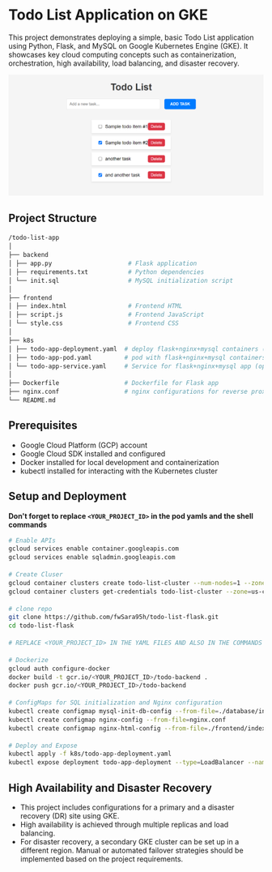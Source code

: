 # Todo List Application on GKE

This project demonstrates deploying a simple, basic Todo List application using Python, Flask, and MySQL on Google Kubernetes Engine (GKE). It showcases key cloud computing concepts such as containerization, orchestration, high availability, load balancing, and disaster recovery.

![Screenshot](Screenshot.png)

## Project Structure

```graphql
/todo-list-app
│
├── backend
│ ├── app.py                     # Flask application
│ ├── requirements.txt           # Python dependencies
│ └── init.sql                   # MySQL initialization script
│
├── frontend
│ ├── index.html                 # Frontend HTML
│ ├── script.js                  # Frontend JavaScript
│ └── style.css                  # Frontend CSS
│
├── k8s
│ ├── todo-app-deployment.yaml  # deploy flask+nginx+mysql containers (option 1)
│ ├── todo-app-pod.yaml         # pod with flask+nginx+mysql containers (option 2)
│ └── todo-app-service.yaml     # Service for flask+nginx+mysql app (option 2)
│
├── Dockerfile                  # Dockerfile for Flask app
├── nginx.conf                  # nginx configurations for reverse proxy
└── README.md
```

## Prerequisites

- Google Cloud Platform (GCP) account
- Google Cloud SDK installed and configured
- Docker installed for local development and containerization
- kubectl installed for interacting with the Kubernetes cluster

## Setup and Deployment

**Don't forget to replace `<YOUR_PROJECT_ID>` in the pod yamls and the shell commands**

```sh
# Enable APIs
gcloud services enable container.googleapis.com
gcloud services enable sqladmin.googleapis.com

# Create Cluser
gcloud container clusters create todo-list-cluster --num-nodes=1 --zone=us-central1-a
gcloud container clusters get-credentials todo-list-cluster --zone=us-central1-a

# clone repo
git clone https://github.com/fwSara95h/todo-list-flask.git
cd todo-list-flask

# REPLACE <YOUR_PROJECT_ID> IN THE YAML FILES AND ALSO IN THE COMMANDS BELOW

# Dockerize
gcloud auth configure-docker
docker build -t gcr.io/<YOUR_PROJECT_ID>/todo-backend .
docker push gcr.io/<YOUR_PROJECT_ID>/todo-backend

# ConfigMaps for SQL initialization and Nginx configuration
kubectl create configmap mysql-init-db-config --from-file=./database/init.sql
kubectl create configmap nginx-config --from-file=nginx.conf
kubectl create configmap nginx-html-config --from-file=./frontend/index.html --from-file=./frontend/script.js --from-file=./frontend/style.css

# Deploy and Expose 
kubectl apply -f k8s/todo-app-deployment.yaml
kubectl expose deployment todo-app-deployment --type=LoadBalancer --name=todo-app-service --port=80 --target-port=5000
```

## High Availability and Disaster Recovery
- This project includes configurations for a primary and a disaster recovery (DR) site using GKE.
- High availability is achieved through multiple replicas and load balancing.
- For disaster recovery, a secondary GKE cluster can be set up in a different region. Manual or automated failover strategies should be implemented based on the project requirements.

